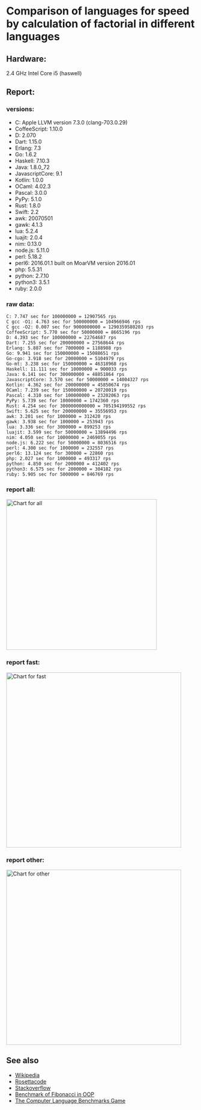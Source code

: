 Comparison of languages for speed by calculation of factorial in different languages
====================================================================================

Hardware:
---------
2.4 GHz Intel Core i5 (haswell)

Report:
-------
### versions:

  * C: Apple LLVM version 7.3.0 (clang-703.0.29)
  * CoffeeScript: 1.10.0
  * D: 2.070
  * Dart: 1.15.0
  * Erlang: 7.3
  * Go: 1.6.2
  * Haskell: 7.10.3
  * Java: 1.8.0_72
  * JavascriptCore: 9.1
  * Kotlin: 1.0.0
  * OCaml: 4.02.3
  * Pascal: 3.0.0
  * PyPy: 5.1.0
  * Rust: 1.8.0
  * Swift: 2.2
  * awk: 20070501
  * gawk: 4.1.3
  * lua: 5.2.4
  * luajit: 2.0.4
  * nim: 0.13.0
  * node.js: 5.11.0
  * perl: 5.18.2
  * perl6: 2016.01.1 built on MoarVM version 2016.01
  * php: 5.5.31
  * python: 2.7.10
  * python3: 3.5.1
  * ruby: 2.0.0


### raw data:

    C: 7.747 sec for 100000000 = 12907565 rps
    C gcc -O1: 4.763 sec for 500000000 = 104966946 rps
    C gcc -O2: 0.007 sec for 9000000000 = 1290359580203 rps
    CoffeeScript: 5.770 sec for 50000000 = 8665196 rps
    D: 4.393 sec for 100000000 = 22764687 rps
    Dart: 7.255 sec for 200000000 = 27568644 rps
    Erlang: 5.887 sec for 7000000 = 1188988 rps
    Go: 9.941 sec for 150000000 = 15088651 rps
    Go-cgo: 3.918 sec for 20000000 = 5104979 rps
    Go-mt: 3.238 sec for 150000000 = 46318968 rps
    Haskell: 11.111 sec for 10000000 = 900033 rps
    Java: 6.141 sec for 300000000 = 48851864 rps
    JavascriptCore: 3.570 sec for 50000000 = 14004327 rps
    Kotlin: 4.362 sec for 200000000 = 45850674 rps
    OCaml: 7.239 sec for 150000000 = 20720019 rps
    Pascal: 4.310 sec for 100000000 = 23202063 rps
    PyPy: 5.739 sec for 10000000 = 1742360 rps
    Rust: 4.254 sec for 3000000000000 = 705194199552 rps
    Swift: 5.625 sec for 200000000 = 35556953 rps
    awk: 3.201 sec for 1000000 = 312420 rps
    gawk: 3.938 sec for 1000000 = 253943 rps
    lua: 3.336 sec for 3000000 = 899253 rps
    luajit: 3.599 sec for 50000000 = 13894496 rps
    nim: 4.050 sec for 10000000 = 2469055 rps
    node.js: 6.222 sec for 50000000 = 8036516 rps
    perl: 4.300 sec for 1000000 = 232557 rps
    perl6: 13.124 sec for 300000 = 22860 rps
    php: 2.027 sec for 1000000 = 493317 rps
    python: 4.850 sec for 2000000 = 412402 rps
    python3: 6.575 sec for 2000000 = 304182 rps
    ruby: 5.905 sec for 5000000 = 846769 rps


### report all:

<img alt="Chart for all" width="401" src="https://chart.googleapis.com/chart?cht=bhs&chs=602x498&chd=t%3A104966945%2C48851863%2C46318968%2C45850674%2C35556953%2C27568644%2C23202062%2C22764687%2C20720019%2C15088650%2C14004327%2C13894495%2C12907564%2C8665196%2C8036515%2C5104978%2C2469054%2C1742359%2C1188988%2C900032%2C899252%2C846768%2C493317%2C412402%2C312420%2C304182%2C253942%2C232556&chco=4d89f9&chbh=12&chds=0,104966945.593932&chxt=x,y,r&chxl=1%3A%7Cperl%7Cgawk%7Cpython3%7Cawk%7Cpython%7Cphp%7Cruby%7Clua%7CHaskell%7CErlang%7CPyPy%7Cnim%7CGo-cgo%7Cnode.js%7CCoffeeScript%7CC%7Cluajit%7CJavascriptCore%7CGo%7COCaml%7CD%7CPascal%7CDart%7CSwift%7CKotlin%7CGo-mt%7CJava%7CC%20gcc%20-O1%7C2%3A%7C232556%20rps%7C253942%20rps%7C304182%20rps%7C312420%20rps%7C412402%20rps%7C493317%20rps%7C846768%20rps%7C899252%20rps%7C900032%20rps%7C1188988%20rps%7C1742359%20rps%7C2469054%20rps%7C5104978%20rps%7C8036515%20rps%7C8665196%20rps%7C12907564%20rps%7C13894495%20rps%7C14004327%20rps%7C15088650%20rps%7C20720019%20rps%7C22764687%20rps%7C23202062%20rps%7C27568644%20rps%7C35556953%20rps%7C45850674%20rps%7C46318968%20rps%7C48851863%20rps%7C104966945%20rps%7C0%3A%7C0%20%25%7C10%20%25%7C20%20%25%7C30%20%25%7C40%20%25%7C50%20%25%7C60%20%25%7C70%20%25%7C80%20%25%7C90%20%25%7C100%20%25">

### report fast:

<img alt="Chart for fast" width="466" src="https://chart.googleapis.com/chart?cht=bhs&chs=700x311&chd=t%3A104966945%2C48851863%2C46318968%2C45850674%2C35556953%2C27568644%2C23202062%2C22764687%2C20720019%2C15088650%2C14004327%2C13894495%2C12907564%2C8665196%2C8036515%2C5104978%2C2469054&chco=4d89f9&chbh=12&chds=0,104966945.593932&chxt=x,y,r&chxl=1%3A%7Cnim%7CGo-cgo%7Cnode.js%7CCoffeeScript%7CC%7Cluajit%7CJavascriptCore%7CGo%7COCaml%7CD%7CPascal%7CDart%7CSwift%7CKotlin%7CGo-mt%7CJava%7CC%20gcc%20-O1%7C2%3A%7C2469054%20rps%7C5104978%20rps%7C8036515%20rps%7C8665196%20rps%7C12907564%20rps%7C13894495%20rps%7C14004327%20rps%7C15088650%20rps%7C20720019%20rps%7C22764687%20rps%7C23202062%20rps%7C27568644%20rps%7C35556953%20rps%7C45850674%20rps%7C46318968%20rps%7C48851863%20rps%7C104966945%20rps%7C0%3A%7C0%20%25%7C10%20%25%7C20%20%25%7C30%20%25%7C40%20%25%7C50%20%25%7C60%20%25%7C70%20%25%7C80%20%25%7C90%20%25%7C100%20%25">

### report other:

<img alt="Chart for other" width="466" src="https://chart.googleapis.com/chart?cht=bhs&chs=700x209&chd=t%3A1742359%2C1188988%2C900032%2C899252%2C846768%2C493317%2C412402%2C312420%2C304182%2C253942%2C232556&chco=4d89f9&chbh=12&chds=0,1742359.89126559&chxt=x,y,r&chxl=1%3A%7Cperl%7Cgawk%7Cpython3%7Cawk%7Cpython%7Cphp%7Cruby%7Clua%7CHaskell%7CErlang%7CPyPy%7C2%3A%7C232556%20rps%7C253942%20rps%7C304182%20rps%7C312420%20rps%7C412402%20rps%7C493317%20rps%7C846768%20rps%7C899252%20rps%7C900032%20rps%7C1188988%20rps%7C1742359%20rps%7C0%3A%7C0%20%25%7C10%20%25%7C20%20%25%7C30%20%25%7C40%20%25%7C50%20%25%7C60%20%25%7C70%20%25%7C80%20%25%7C90%20%25%7C100%20%25">



See also
--------

  * [Wikipedia](http://en.wikipedia.org/wiki/Factorial)
  * [Rosettacode](http://rosettacode.org/wiki/Factorial)
  * [Stackoverflow](http://stackoverflow.com/questions/23930/factorial-algorithms-in-different-languages)
  * [Benchmark of Fibonacci in OOP](https://github.com/Balancer/benchmarks-fib-obj)
  * [The Computer Language Benchmarks Game](http://benchmarksgame.alioth.debian.org)
